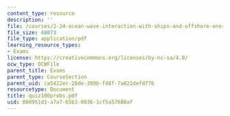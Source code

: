 ```yaml
---
content_type: resource
description: ''
file: /courses/2-24-ocean-wave-interaction-with-ships-and-offshore-energy-systems-13-022-spring-2002/000951d1a7a765b300361cf5a57680af_quiz100probs.pdf
file_size: 48873
file_type: application/pdf
learning_resource_types:
- Exams
license: https://creativecommons.org/licenses/by-nc-sa/4.0/
ocw_type: OCWFile
parent_title: Exams
parent_type: CourseSection
parent_uid: ca5422ec-28de-399b-f48f-7a821defd776
resourcetype: Document
title: quiz100probs.pdf
uid: 000951d1-a7a7-65b3-0036-1cf5a57680af
---
```

